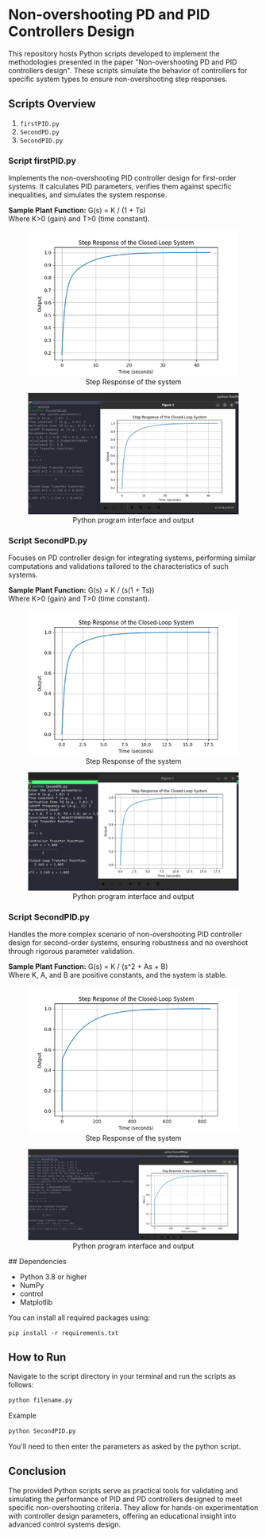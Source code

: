 # Non-overshooting PD and PID Controllers Design

This repository hosts Python scripts developed to implement the methodologies presented in the paper "Non-overshooting PD and PID controllers design". These scripts simulate the behavior of controllers for specific system types to ensure non-overshooting step responses.

## Scripts Overview

1. `firstPID.py` 
2. `SecondPD.py` 
3. `SecondPID.py` 

### Script firstPID.py
Implements the non-overshooting PID controller design for first-order systems. It calculates PID parameters, verifies them against specific inequalities, and simulates the system response.

**Sample Plant Function:**
G(s) = K / (1 + Ts)  
Where K>0 (gain) and T>0 (time constant).

<figure>
    <img src="src/Figure_2.png" alt="Image">
    <figcaption align="center">Step Response of the system </figcaption>
</figure>

<figure>
    <img src="src/Screenshot from 2024-04-22 13-00-49.png" alt="Image">
    <figcaption align="center">Python program interface and output </figcaption>
</figure>

### Script SecondPD.py
Focuses on PD controller design for integrating systems, performing similar computations and validations tailored to the characteristics of such systems.

**Sample Plant Function:**
G(s) = K / (s(1 + Ts))  
Where K>0 (gain) and T>0 (time constant).


<figure>
    <img src="src/Figure_1.png" alt="Image">
    <figcaption align="center">Step Response of the system </figcaption>
</figure>

<figure>
    <img src="src/Screenshot from 2024-04-22 13-01-34.png" alt="Image">
    <figcaption align="center">Python program interface and output</figcaption>
</figure>

### Script SecondPID.py
Handles the more complex scenario of non-overshooting PID controller design for second-order systems, ensuring robustness and no overshoot through rigorous parameter validation.

**Sample Plant Function:**
G(s) = K / (s^2 + As + B)  
Where K, A, and B are positive constants, and the system is stable.


<figure>
    <img src="src/Figure_3.png" alt="Image">
    <figcaption align="center">Step Response of the system </figcaption>
</figure>

<figure>
    <img src="src/Screenshot from 2024-04-22 14-09-40.png" alt="Image">
    <figcaption align="center">Python program interface and output </figcaption>
</figure>
## Dependencies

- Python 3.8 or higher
- NumPy
- control
- Matplotlib

You can install all required packages using:
```
pip install -r requirements.txt

```




## How to Run

Navigate to the script directory in your terminal and run the scripts as follows:
```bash
python filename.py
```
Example
```bash
python SecondPID.py
```

You'll need to then enter the parameters as asked by the python script.

## Conclusion

The provided Python scripts serve as practical tools for validating and simulating the performance of PID and PD controllers designed to meet specific non-overshooting criteria. They allow for hands-on experimentation with controller design parameters, offering an educational insight into advanced control systems design.
